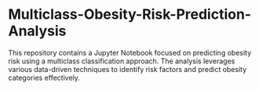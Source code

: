 # Multiclass-Obesity-Risk-Prediction-Analysis
This repository contains a Jupyter Notebook focused on predicting obesity risk using a multiclass classification approach. The analysis leverages various data-driven techniques to identify risk factors and predict obesity categories effectively.
